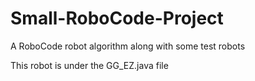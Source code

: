 # Small-RoboCode-Project

A RoboCode robot algorithm along with some test robots

This robot is under the GG_EZ.java file

